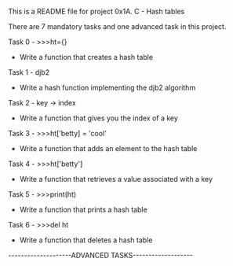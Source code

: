 This is a README file for project 0x1A. C - Hash tables

There are 7 mandatory tasks and one advanced task in this project.

Task 0 - >>>ht={}
 - Write a function that creates a hash table

Task 1 - djb2
 - Write a hash function implementing the djb2 algorithm

Task 2 - key -> index
 - Write a function that gives you the index of a key

Task 3 - >>>ht['betty] = 'cool'
 - Write a function that adds an element to the hash table

Task 4 - >>>ht['betty']
 - Write a function that retrieves a value associated with a key

Task 5 - >>>print(ht)
 - Write a function that prints a hash table

Task 6 - >>>del ht
 - Write a function that deletes a hash table

--------------------ADVANCED TASKS-------------------
